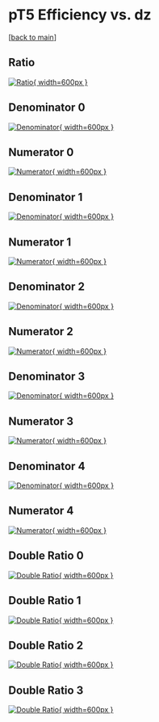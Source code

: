# pT5 Efficiency vs. dz

[[back to main](./)]



## Ratio

[![Ratio](../mtv/var/pT5_xtr_0_-1_eff_dz.png){ width=600px }](../mtv/var/pT5_xtr_0_-1_eff_dz.pdf)

## Denominator 0

[![Denominator](../mtv/den/pT5_xtr_0_-1_eff_dz_den0.png){ width=600px }](../mtv/den/pT5_xtr_0_-1_eff_dz_den0.pdf)

## Numerator 0

[![Numerator](../mtv/num/pT5_xtr_0_-1_eff_dz_num0.png){ width=600px }](../mtv/num/pT5_xtr_0_-1_eff_dz_num0.pdf)

## Denominator 1

[![Denominator](../mtv/den/pT5_xtr_0_-1_eff_dz_den1.png){ width=600px }](../mtv/den/pT5_xtr_0_-1_eff_dz_den1.pdf)

## Numerator 1

[![Numerator](../mtv/num/pT5_xtr_0_-1_eff_dz_num1.png){ width=600px }](../mtv/num/pT5_xtr_0_-1_eff_dz_num1.pdf)

## Denominator 2

[![Denominator](../mtv/den/pT5_xtr_0_-1_eff_dz_den2.png){ width=600px }](../mtv/den/pT5_xtr_0_-1_eff_dz_den2.pdf)

## Numerator 2

[![Numerator](../mtv/num/pT5_xtr_0_-1_eff_dz_num2.png){ width=600px }](../mtv/num/pT5_xtr_0_-1_eff_dz_num2.pdf)

## Denominator 3

[![Denominator](../mtv/den/pT5_xtr_0_-1_eff_dz_den3.png){ width=600px }](../mtv/den/pT5_xtr_0_-1_eff_dz_den3.pdf)

## Numerator 3

[![Numerator](../mtv/num/pT5_xtr_0_-1_eff_dz_num3.png){ width=600px }](../mtv/num/pT5_xtr_0_-1_eff_dz_num3.pdf)

## Denominator 4

[![Denominator](../mtv/den/pT5_xtr_0_-1_eff_dz_den4.png){ width=600px }](../mtv/den/pT5_xtr_0_-1_eff_dz_den4.pdf)

## Numerator 4

[![Numerator](../mtv/num/pT5_xtr_0_-1_eff_dz_num4.png){ width=600px }](../mtv/num/pT5_xtr_0_-1_eff_dz_num4.pdf)

## Double Ratio 0

[![Double Ratio](../mtv/ratio/pT5_xtr_0_-1_eff_dz_ratio0.png){ width=600px }](../mtv/ratio/pT5_xtr_0_-1_eff_dz_ratio0.pdf)

## Double Ratio 1

[![Double Ratio](../mtv/ratio/pT5_xtr_0_-1_eff_dz_ratio1.png){ width=600px }](../mtv/ratio/pT5_xtr_0_-1_eff_dz_ratio1.pdf)

## Double Ratio 2

[![Double Ratio](../mtv/ratio/pT5_xtr_0_-1_eff_dz_ratio2.png){ width=600px }](../mtv/ratio/pT5_xtr_0_-1_eff_dz_ratio2.pdf)

## Double Ratio 3

[![Double Ratio](../mtv/ratio/pT5_xtr_0_-1_eff_dz_ratio3.png){ width=600px }](../mtv/ratio/pT5_xtr_0_-1_eff_dz_ratio3.pdf)

